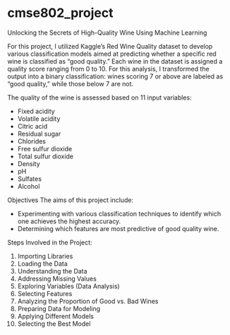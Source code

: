 # cmse802_project
Unlocking the Secrets of High-Quality Wine Using Machine Learning

For this project, I utilized Kaggle’s Red Wine Quality dataset to develop various classification models aimed at predicting whether a specific red wine is classified as “good quality.” Each wine in the dataset is assigned a quality score ranging from 0 to 10. For this analysis, I transformed the output into a binary classification: wines scoring 7 or above are labeled as “good quality,” while those below 7 are not.

The quality of the wine is assessed based on 11 input variables:

* Fixed acidity
* Volatile acidity
* Citric acid
* Residual sugar
* Chlorides
* Free sulfur dioxide
* Total sulfur dioxide
* Density
* pH
* Sulfates
* Alcohol

Objectives
The aims of this project include:

* Experimenting with various classification techniques to identify which one achieves the highest accuracy.
* Determining which features are most predictive of good quality wine.

Steps Involved in the Project:
1. Importing Libraries
2. Loading the Data
3. Understanding the Data
4. Addressing Missing Values
5. Exploring Variables (Data Analysis)
6. Selecting Features
7. Analyzing the Proportion of Good vs. Bad Wines
8. Preparing Data for Modeling
9. Applying Different Models
10. Selecting the Best Model
